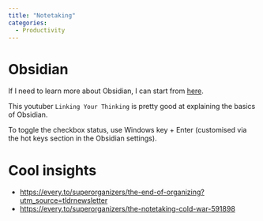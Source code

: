 ```yaml
---
title: "Notetaking"
categories:
  - Productivity
---
```


# Obsidian
If I need to learn more about Obsidian, I can start from [here](https://www.youtube.com/watch?v=_2z-7D4bQEA&ab_channel=LinkingYourThinking).

This youtuber `Linking Your Thinking` is pretty good at explaining the basics 
of Obsidian.

To toggle the checkbox status, use Windows key + Enter 
(customised via the hot keys section in the Obsidian settings).

# Cool insights
- https://every.to/superorganizers/the-end-of-organizing?utm_source=tldrnewsletter
- https://every.to/superorganizers/the-notetaking-cold-war-591898


